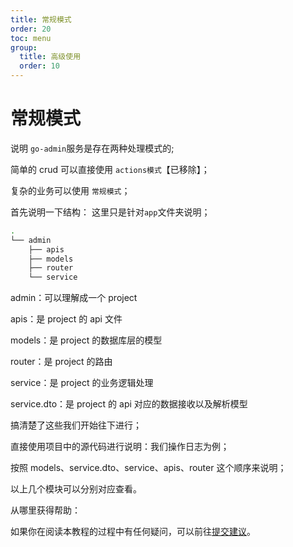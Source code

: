```yaml
---
title: 常规模式
order: 20
toc: menu
group:
  title: 高级使用
  order: 10
---
```


# 常规模式

<Alert > 说明
`go-admin`服务是存在两种处理模式的;

简单的 crud 可以直接使用 `actions模式`【已移除】；

复杂的业务可以使用 `常规模式`；
</Alert >

首先说明一下结构：
这里只是针对`app`文件夹说明；

```bash
.
└── admin
    ├── apis
    ├── models
    ├── router
    └── service
```

admin：可以理解成一个 project

apis：是 project 的 api 文件

models：是 project 的数据库层的模型

router：是 project 的路由

service：是 project 的业务逻辑处理

service.dto：是 project 的 api 对应的数据接收以及解析模型

搞清楚了这些我们开始往下进行；

直接使用项目中的源代码进行说明：我们操作日志为例；

按照 models、service.dto、service、apis、router 这个顺序来说明；

以上几个模块可以分别对应查看。

<Alert type="warning">
从哪里获得帮助：

如果你在阅读本教程的过程中有任何疑问，可以前往[提交建议](https://github.com/go-admin-team/go-admin/issues/new)。

</Alert>
